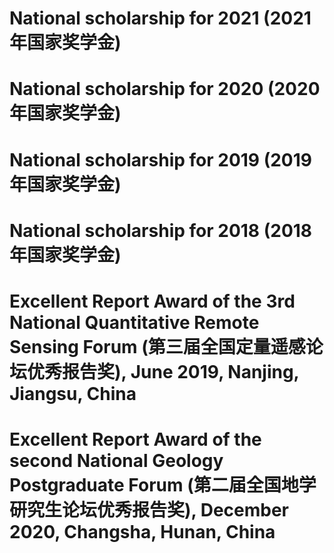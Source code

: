 # National scholarship for 2021 (2021年国家奖学金)
# National scholarship for 2020 (2020年国家奖学金)
# National scholarship for 2019 (2019年国家奖学金)
# National scholarship for 2018 (2018年国家奖学金)
# Excellent Report Award of the 3rd National Quantitative Remote Sensing Forum (第三届全国定量遥感论坛优秀报告奖), June 2019, Nanjing, Jiangsu, China
# Excellent Report Award of the second National Geology Postgraduate Forum (第二届全国地学研究生论坛优秀报告奖), December 2020, Changsha, Hunan, China
